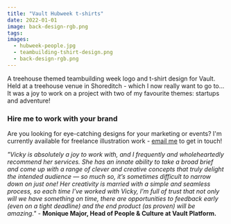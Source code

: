 ```yaml
---
title: "Vault Hubweek t-shirts"
date: 2022-01-01
image: back-design-rgb.png
tags:
images:
  - hubweek-people.jpg
  - teambuilding-tshirt-design.png
  - back-design-rgb.png
---
```


A treehouse themed teambuilding week logo and t-shirt design for Vault. Held at a treehouse venue in Shoreditch - which I now really want to go to... It was a joy to work on a project with two of my favourite themes: startups and adventure!

### Hire me to work with your brand
Are you looking for eye-catching designs for your marketing or events? I'm currently available for freelance illustration work - [email me](mailto:vicky@vickyhughes.co.uk) to get in touch!

*"Vicky is absolutely a joy to work with, and I frequently and wholeheartedly recommend her services. She has an innate ability to take a broad brief and come up with a range of clever and creative concepts that truly delight the intended audience — so much so, it’s sometimes difficult to narrow down on just one! Her creativity is married with a simple and seamless process, so each time I’ve worked with Vicky, I’m full of trust that not only will we have something on time, there are opportunities to feedback early (even on a tight deadline) and the end product (as proven) will be amazing."* - **Monique Major, Head of People & Culture at Vault Platform.**